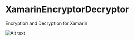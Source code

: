 # XamarinEncryptorDecryptor
Encryption and Decryption for Xamarin

![Alt text](TestFileEncryptDecryptXamarin/Screenshot_1544077541.png=250x250 "Encrypt")
